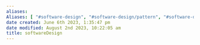 ```yaml
---
aliases: 
Aliases: [ "#software-design", "#software-design/pattern", "#software-design/principle" ]
date created: June 6th 2023, 1:35:47 pm
date modified: August 2nd 2023, 10:22:05 am
title: softwareDesign
---
```

